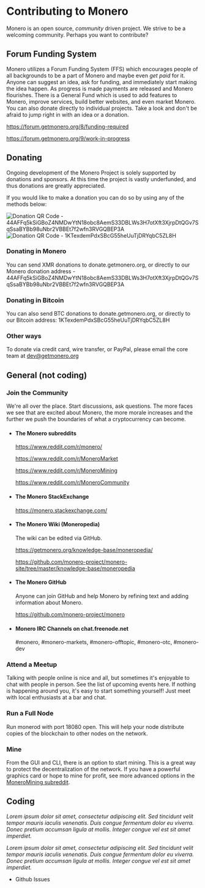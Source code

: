 # Contributing to Monero

Monero is an open source, *community* driven project. We strive to be a welcoming community. Perhaps you want to contribute?

## Forum Funding System

Monero utilizes a Forum Funding System (FFS) which encourages people of all backgrounds to be a part of Monero and maybe even *get paid* for it. Anyone can suggest an idea, ask for funding, and immediately start making the idea happen. As progress is made payments are released and Monero flourishes.  There is a General Fund which is used to add features to Monero, improve services, build better websites, and even market Monero.  You can also donate directly to individual projects.  Take a look and don't be afraid to jump right in with an idea or a donation.

   https://forum.getmonero.org/8/funding-required 

   https://forum.getmonero.org/9/work-in-progress

## Donating

Ongoing development of the Monero Project is solely supported by donations and sponsors. At this time the project is vastly underfunded, and thus donations are greatly appreciated.

If you would like to make a donation you can do so by using any of the methods below:

![Donation QR Code - 44AFFq5kSiGBoZ4NMDwYtN18obc8AemS33DBLWs3H7otXft3XjrpDtQGv7SqSsaBYBb98uNbr2VBBEt7f2wfn3RVGQBEP3A](http://i.imgur.com/ITnXNhU.png)
![Donation QR Code - 1KTexdemPdxSBcG55heUuTjDRYqbC5ZL8H](http://i.imgur.com/y0mitin.png)

### Donating in Monero

You can send XMR donations to donate.getmonero.org, or directly to our Monero donation address - 44AFFq5kSiGBoZ4NMDwYtN18obc8AemS33DBLWs3H7otXft3XjrpDtQGv7SqSsaBYBb98uNbr2VBBEt7f2wfn3RVGQBEP3A

### Donating in Bitcoin

You can also send BTC donations to donate.getmonero.org, or directly to our Bitcoin address: 1KTexdemPdxSBcG55heUuTjDRYqbC5ZL8H

### Other ways

To donate via credit card, wire transfer, or PayPal, please email the core team at dev@getmonero.org

## General (not coding)

### Join the Community
We're all over the place.  Start discussions, ask questions. The more faces we see that are excited about Monero, the more morale increases and the further we push the boundaries of what a cryptocurrency can become.

- #### The Monero subreddits

   https://www.reddit.com/r/monero/

   https://www.reddit.com/r/MoneroMarket

   https://www.reddit.com/r/MoneroMining
   
   https://www.reddit.com/r/MoneroCommunity

- #### The Monero StackExchange

   https://monero.stackexchange.com/

- #### The Monero Wiki (Moneropedia)
   
   The wiki can be edited via GitHub.
   
   https://getmonero.org/knowledge-base/moneropedia/
   
   https://github.com/monero-project/monero-site/tree/master/knowledge-base/moneropedia

- #### The Monero GitHub

   Anyone can join GitHub and help Monero by refining text and adding information about Monero.

   https://github.com/monero-project/monero


- #### Monero IRC Channels on chat.freenode.net

   #monero, #monero-markets, #monero-offtopic, #monero-otc, #monero-dev
      
### Attend a Meetup
Talking with people online is nice and all, but sometimes it's enjoyable to chat with people in person. See the list of upcoming events here. If nothing is happening around you, it's easy to start something yourself! Just meet with local enthusiasts at a bar and chat.

### Run a Full Node
Run monerod with port 18080 open. This will help your node distribute copies of the blockchain to other nodes on the network.

### Mine
From the GUI and CLI, there is an option to start mining. This is a great way to protect the decentralization of the network. If you have a powerful graphics card or hope to mine for profit, see more advanced options in the [MoneroMining subreddit](https://reddit.com/r/MoneroMining).

## Coding

_Lorem ipsum dolor sit amet, consectetur adipiscing elit. Sed tincidunt velit tempor mauris iaculis venenatis. Duis congue fermentum dolor eu viverra. Donec pretium accumsan ligula at mollis. Integer congue vel est sit amet imperdiet._

_Lorem ipsum dolor sit amet, consectetur adipiscing elit. Sed tincidunt velit tempor mauris iaculis venenatis. Duis congue fermentum dolor eu viverra. Donec pretium accumsan ligula at mollis. Integer congue vel est sit amet imperdiet._

- Github Issues
